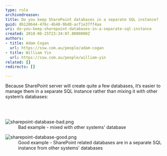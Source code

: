 ```yaml
---
type: rule
archivedreason: 
title: Do you keep SharePoint databases in a separate SQL instance?
guid: 8b120644-476c-4b48-9bd0-acf1e37ff4aa
uri: do-you-keep-sharepoint-databases-in-a-separate-sql-instance
created: 2018-06-25T23:34:07.0000000Z
authors:
- title: Adam Cogan
  url: https://ssw.com.au/people/adam-cogan
- title: William Yin
  url: https://ssw.com.au/people/william-yin
related: []
redirects: []

---
```



<p>Because SharePoint server will create quite a few databases, it’s easier to manage them in a separate SQL instance rather than mixing it with other system’s databases&#58;</p>
<br><excerpt class='endintro'></excerpt><br>
<dl class="badImage"><dt>​​​<img src="/PublishingImages/sharepoint-database-bad.png" alt="sharepoint-database-bad.png" /></dt><dd>Bad example - mixed with other systems' database</dd></dl><dl class="goodImage"><dt>​​​<img src="/PublishingImages/sharepoint-database-good.png" alt="sharepoint-database-good.png" /></dt><dd>Good example - SharePoint related databases are in a separate SQL instance from other systems' databases​<br></dd></dl>


